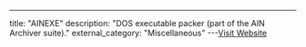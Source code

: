 ---
title: "AINEXE"
description: "DOS executable packer (part of the AIN Archiver suite)."
external_category: "Miscellaneous"
---[Visit Website](https://defacto2.net/f/a520164?packer=ainexe)


